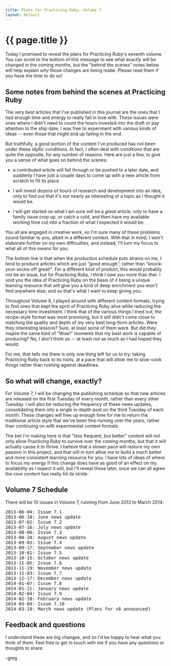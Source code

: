 ```yaml
---
title: Plans for Practicing Ruby, Volume 7
layout: default
---
```


# {{ page.title }}

Today I promised to reveal the plans for Practicing Ruby's 
seventh volume. You can scroll to the bottom of this message
to see what exactly will be changed in the coming months,
but the "behind the scenes" notes below will help explain
*why* those changes are being made. Please read them if
you have the time to do so!

## Some notes from behind the scenes at Practicing Ruby

The very best articles that I've published in this journal 
are the ones that I had enough time and energy to really 
fall in love with. These issues were ones where I didn't 
need to count the hours invested into the draft or pay 
attention to the ship date; I was free to experiment 
with various kinds of ideas -- even those that might end 
up failing in the end.

But truthfully, a good portion of the content I've 
produced has not been under these idyllic conditions. 
In fact, I often deal with conditions that are quite the 
opposite, for any number of reasons. Here are just a few, 
to give you a sense of what goes on behind the scenes:

* a contributed article will fall through or be pushed 
to a later date, and suddenly I have just a couple days 
to come up with a new  article from scratch to fill its place. 

* I will invest dozens of hours of research and development
into an idea, only to find out that it's not nearly as 
interesting of a topic as I thought it would be.

* I will get started on what I am sure will be a *great* 
article, only to have a family issue crop up, or catch a 
cold, and then have my available working time cut into a 
fraction of what I expected it would be.

You all are engaged in creative work, so I'm sure many of these 
problems sound familiar to you, albeit in a different context.
With that in mind, I won't elaborate further on my own 
difficulties, and instead, I'll turn my focus to what all of 
this means for you.

The bottom line is that when the production schedule puts 
strains on me, I tend to produce articles which are just
"good enough", rather than "knock-your-socks-off great!". 
For a different kind of product, this would probably not 
be an issue, but for Practicing Ruby, I think I owe you more 
than that. I sold you the idea of Practicing Ruby on the basis
of it being a unique learning resource that will give you a 
kind of deep enrichment you won't find anywhere else; and so
that's what I want to keep giving you.

Throughout Volume 6, I played around with different content 
formats, trying to find ones that kept the spirit of 
Practicing Ruby alive while reducing the necessary time 
investment. I think that of the various things I tried out, 
the recipe-style format was most promising, but it still didn't 
come close to matching the quality and depth of my very best 
long-form articles. Were they interesting lessons? Sure, at least 
some of them were. But did they inspire the same kind of "Wow!"
moments that my best work is capable of producing? No, I don't
think so -- at least not as much as I had hoped they would.

For me, that tells me there is only one thing left for us 
to try: taking Practicing Ruby back to its roots, at a pace 
that will allow me to slow-cook things rather than rushing 
against deadlines.

## So what will change, exactly?

For Volume 7, I will be changing the publishing schedule 
so that new articles are released on the first Tuesday of 
every month, rather than every other Tuesday. I will also be 
reducing the frequency of these news updates, consolidating them 
into a single in-depth post on the third Tuesday of each month.
These changes will free up enough time for me to return the 
traditional article style that we've been fine-turning over the 
years, rather than continuing on with experimental content formats.

The bet I'm making here is that "less frequent, but better" content
will not only allow Practicing Ruby to survive over the coming 
months, but that it will actually cause it to thrive. I
believe that a slower pace will restore my own passion in this
project, and that will in turn allow me to build a much better
and more consistent learning resource for you. I have lots of ideas of
where to focus my energy if this change does have as good of an
effect on my availability as I expect it will, but I'll reveal those 
later, once we can all agree the core content has really hit 
its stride.`

## Volume 7 Schedule

There will be 10 issues in Volume 7, running from 
June 2013 to March 2014:

<pre>
2013-06-04: Issue 7.1
2013-06-18: June news update
2013-07-02: Issue 7.2
2013-07-16: July news update
2013-08-06: Issue 7.3
2013-08-20: August news update
2013-09-03: Issue 7.4
2013-09-17: September news update
2013-10-01: Issue 7.5
2013-10-15: October news update
2013-11-05: Issue 7.6
2013-11-19: November news update
2013-12-03: Issue 7.7
2013-12-17: December news update
2014-01-07: Issue 7.8
2014-01-21: January news update
2014-02-04: Issue 7.9
2014-02-18: February news update
2014-03-04: Issue 7.10
2014-03-18: March news update (Plans for v8 announced)
</pre>

## Feedback and questions

I understand these are big changes, and so I'd be happy to hear
what you think of them. Feel free to get in touch with me
if you have any questions or thoughts to share.

-greg
